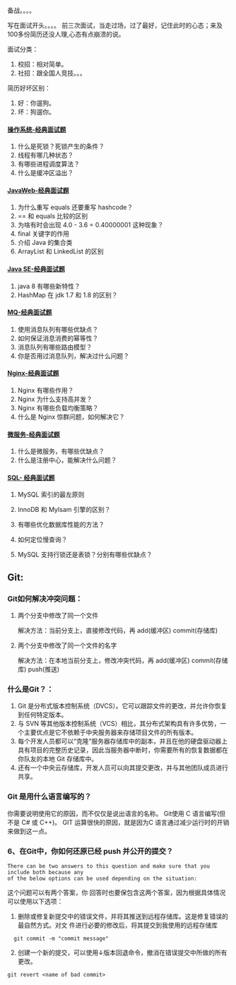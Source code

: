 备战。。。。

写在面试开头。。。。
     前三次面试，当走过场，过了最好，记住此时的心态；来及100多份简历还没人理,心态有点崩溃的说。



面试分类：

1. 校招：相对简单。
2. 社招：跟全国人竞技。。。

简历好坏区别：
1.  好：你遛狗。
2.  坏：狗遛你。











#### [操作系统-经典面试题](https://luxian.yupi.icu/#/roadmap/Java学习路线?id=经典面试题-3)

1. 什么是死锁？死锁产生的条件？
2. 线程有哪几种状态？
3. 有哪些进程调度算法？
4. 什么是缓冲区溢出？

#### [JavaWeb-经典面试题](https://luxian.yupi.icu/#/roadmap/Java学习路线?id=经典面试题)

1. 为什么重写 equals 还要重写 hashcode？
2. == 和 equals 比较的区别
3. 为啥有时会出现 4.0 - 3.6 = 0.40000001 这种现象？
4. final 关键字的作用
5. 介绍 Java 的集合类
6. ArrayList 和 LinkedList 的区别

#### [Java SE-经典面试题](https://luxian.yupi.icu/#/roadmap/Java学习路线?id=经典面试题-1)

1. java 8 有哪些新特性？
2. HashMap 在 jdk 1.7 和 1.8 的区别？

#### [MQ-经典面试题](https://luxian.yupi.icu/#/roadmap/Java学习路线?id=经典面试题-11)

1. 使用消息队列有哪些优缺点？
2. 如何保证消息消费的幂等性？
3. 消息队列有哪些路由模型？
4. 你是否用过消息队列，解决过什么问题？

#### [Nginx-经典面试题](https://luxian.yupi.icu/#/roadmap/Java学习路线?id=经典面试题-12)

1. Nginx 有哪些作用？
2. Nginx 为什么支持高并发？
3. Nginx 有哪些负载均衡策略？
4. 什么是 Nginx 惊群问题，如何解决它？

#### [微服务-经典面试题](https://luxian.yupi.icu/#/roadmap/Java学习路线?id=经典面试题-14)

1. 什么是微服务，有哪些优缺点？
2. 什么是注册中心，能解决什么问题？

#### [SQL- 经典面试题](https://luxian.yupi.icu/#/roadmap/Java学习路线?id=经典面试题-5)

1. MySQL 索引的最左原则

2. InnoDB 和 MyIsam 引擎的区别？

3. 有哪些优化数据库性能的方法？

4. 如何定位慢查询？

5. MySQL 支持行锁还是表锁？分别有哪些优缺点？

   

## Git:

### Git如何解决冲突问题：

1. 两个分支中修改了同一个文件

    解决方法：当前分支上，直接修改代码，再  add(缓冲区)   commit(存储库)


2. 两个分支中修改了同一个文件的名字

    解决方法：在本地当前分支上，修改冲突代码，再  add(缓冲区)   commit(存储库)    push(推送)



### 什么是Git？：

1.   Git 是分布式版本控制系统（DVCS）。它可以跟踪文件的更改，并允许你恢复到任何特定版本。
2.   与 SVN 等其他版本控制系统（VCS）相比，其分布式架构具有许多优势，一个主要优点是它不依赖于中央服务器来存储项目文件的所有版本。
3. 每个开发人员都可以“克隆”服务器存储库中的副本，并且在他的硬盘驱动器上具有项目的完整历史记录，因此当服务器中断时，你需要所有的恢复数据都在你队友的本地 Git 存储库中。
4. 还有一个中央云存储库，开发人员可以向其提交更改，并与其他团队成员进行共享。



### **Git** **是用什么语言编写的？**

   你需要说明使用它的原因，而不仅仅是说出语言的名称。
   Git使用 C 语言编写(但不是 C# 或 C++)。 GIT 运算很快的原因，就是因为C 语言通过减少运行时的开销来做到这一点。

### 6、在Git中，你如何还原已经 push 并公开的提交？  

```
There can be two answers to this question and make sure that you include both because any
of the below options can be used depending on the situation: 
```

 这个问题可以有两个答案，你
回答时也要保包含这两个答案，因为根据具体情况可以使用以下选项：

1.   删除或修复新提交中的错误文件，并将其推送到远程存储库。这是修复错误的最自然方式。对文 件进行必要的修改后，将其提交到我使用的远程存储库

 ```
   git commit -m "commit message" 
 ```

2. 创建一个新的提交，可以使用↓版本回退命令，撤消在错误提交中所做的所有更改。


```
git revert <name of bad commit> 
```

